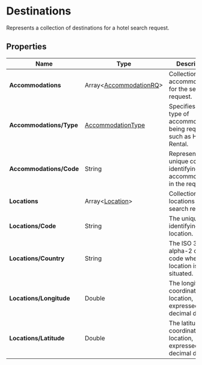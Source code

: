 # Destinations

Represents a collection of destinations for a hotel search request.

## Properties

| Name | Type | Description |
|------|------|-------------|
| **Accommodations** | Array&lt;[AccommodationRQ](/docs/apis/for-sellers/connectors-pull-developers-api/API_Reference/accommodationrq)&gt; | Collection of accommodations for the search request. |
| **Accommodations/Type** | [AccommodationType](/docs/apis/for-sellers/connectors-pull-developers-api/API_Reference/accommodationtype) | Specifies the type of accommodation being requested, such as Hotel or Rental. |
| **Accommodations/Code** | String | Represents a unique code identifying the accommodation in the request. |
| **Locations** | Array&lt;[Location](/docs/apis/for-sellers/connectors-pull-developers-api/API_Reference/location)&gt; | Collection of locations for the search request. |
| **Locations/Code** | String | The unique code identifying the location. |
| **Locations/Country** | String | The ISO 3166-1 alpha-2 country code where the location is situated. |
| **Locations/Longitude** | Double | The longitude coordinate of the location, expressed in decimal degrees. |
| **Locations/Latitude** | Double | The latitude coordinate of the location, expressed in decimal degrees. |

